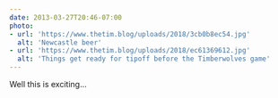 ```yaml
---
date: 2013-03-27T20:46-07:00
photo:
- url: 'https://www.thetim.blog/uploads/2018/3cb0b8ec54.jpg'
  alt: 'Newcastle beer'
- url: 'https://www.thetim.blog/uploads/2018/ec61369612.jpg'
  alt: 'Things get ready for tipoff before the Timberwolves game'
---
```

Well this is exciting…
